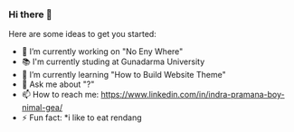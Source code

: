 ### Hi there 👋

Here are some ideas to get you started:

- 🔭 I’m currently working on "No Eny Where"
- 📚 I'm currently studing at Gunadarma University
- 🌱 I’m currently learning "How to Build Website Theme"
- 💬 Ask me about "?"
- 📫 How to reach me: https://www.linkedin.com/in/indra-pramana-boy-nimal-gea/
- ⚡ Fun fact: *i like to eat rendang

